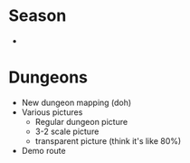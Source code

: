 # Season
*

# Dungeons
* New dungeon mapping (doh)
* Various pictures
  * Regular dungeon picture
  * 3-2 scale picture
  * transparent picture (think it's like 80%)
* Demo route
